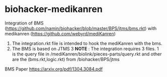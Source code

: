 # biohacker-medikanren
Integration of BMS (https://github.com/namin/biohacker/blob/master/BPS/jtms/bms.rkt)  with medikanren (https://github.com/webyrd/mediKanren) 

1) The integration.rkt file is intended to hook the mediKanren with the bms. 
2) The BMS is based on JTMS 
3 
**NOTE** : The integration requires 3 files. 1 is the query file in /mediKanren/biolink/pieces-parts/query.rkt and other are the (bms.rkt,logic.rkt) from /biohacker/BPS/jtms

BMS Paper https://arxiv.org/pdf/1304.3084.pdf
 
